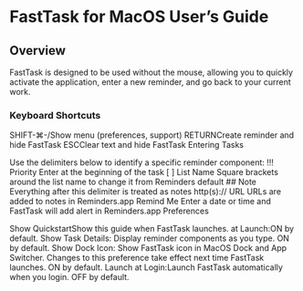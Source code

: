 # FastTask for MacOS User’s Guide
## Overview

FastTask is designed to be used without the mouse, allowing you to quickly activate the application, enter a new reminder, and go back to your current work.

### Keyboard Shortcuts

SHIFT-⌘-/Show menu (preferences, support)
RETURNCreate reminder and hide FastTask
ESCClear text and hide FastTask
Entering Tasks

Use the delimiters below to identify a specific reminder component:
  !!! Priority Enter at the beginning of the task
  [ ] List Name Square brackets around the list name to
change it from Reminders default
  \## Note Everything after this delimiter is treated
as notes
  http(s):// URL URLs are added to notes in Reminders.app
  <various> Remind Me Enter a date or time and FastTask will add
alert in Reminders.app
Preferences

Show QuickstartShow this guide when FastTask launches.
          at Launch:ON by default.
    Show Task Details: Display reminder components as you type.
ON by default.
        Show Dock Icon: Show FastTask icon in MacOS Dock and App
Switcher.  Changes to this preference take
effect next time FastTask launches.
ON by default.
Launch at Login:Launch FastTask automatically when you login.
OFF by default.


